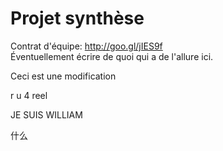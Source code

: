 ﻿# Projet synthèse

Contrat d'équipe: http://goo.gl/jIES9f <br>
Éventuellement écrire de quoi qui a de l'allure ici.

Ceci est une modification

r u 4 reel

JE SUIS WILLIAM

什么